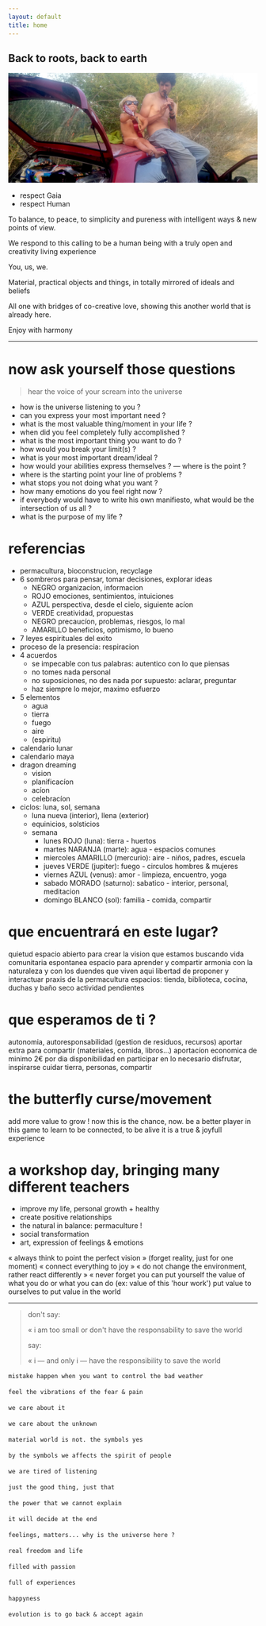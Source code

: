 ```yaml
---
layout: default
title: home
---
```


## Back to roots, back to earth

![band](images/band.jpg)

- respect Gaia
- respect Human

To balance, to peace, to simplicity and pureness with intelligent ways & new points of view.

We respond to this calling to be a human being with a truly open and creativity living experience

You, us, we.

Material, practical objects and things, in totally mirrored of ideals and beliefs

All one with bridges of co-creative love, showing this another world that is already here.

Enjoy with harmony

---
# now ask yourself those questions
> hear the voice of your scream into the universe

- how is the universe listening to you ?
- can you express your most important need ?
- what is the most valuable thing/moment in your life ?
- when did you feel completely fully accomplished ?
- what is the most important thing you want to do ?
- how would you break your limit(s) ?
- what is your most important dream/ideal ?
- how would your abilities express themselves ?
— where is the point ?
- where is the starting point your line of problems ?
- what stops you not doing what you want ?
- how many emotions do you feel right now ?
- if everybody would have to write his own manifiesto, what would be the intersection of us all ?
- what is the purpose of my life ?

# referencias
- permacultura, bioconstrucion, recyclage
- 6 sombreros para pensar, tomar decisiones, explorar ideas
    + NEGRO organizacíon, informacion
    + ROJO emociones, sentimientos, intuiciones
    + AZUL perspectiva, desde el cielo, siguiente acíon
    + VERDE creatividad, propuestas
    + NEGRO precaucíon, problemas, riesgos, lo mal
    + AMARILLO beneficios, optimismo, lo bueno
- 7 leyes espirituales del exito
- proceso de la presencia: respiracion
- 4 acuerdos
    + se impecable con tus palabras: autentico con lo que piensas
    + no tomes nada personal
    + no suposiciones, no des nada por supuesto: aclarar, preguntar
    + haz siempre lo mejor, maximo esfuerzo
- 5 elementos
    + agua
    + tierra
    + fuego
    + aire
    + (espiritu)
- calendario lunar
- calendario maya
- dragon dreaming
    + vision
    + planificacíon
    + acíon
    + celebracíon
- ciclos: luna, sol, semana
    + luna nueva (interior), llena (exterior)
    + equinicios, solsticios
    + semana
        * lunes ROJO (luna): tierra - huertos
        * martes NARANJA (marte): agua - espacios comunes
        * miercoles AMARILLO (mercurio): aire - niños, padres, escuela
        * jueves VERDE (jupiter): fuego - circulos hombres & mujeres
        * viernes AZUL (venus): amor - limpieza, encuentro, yoga
        * sabado MORADO (saturno): sabatico - interior, personal, meditacion
        * domingo BLANCO (sol): familia - comida, compartir

# que encuentrará en este lugar?
quietud
espacio abierto para crear la vision que estamos buscando
vida comunitaria espontanea
espacio para aprender y compartir
armonia con la naturaleza y con los duendes que viven aqui
libertad de proponer y interactuar
praxis de la permacultura
espacios: tienda, biblioteca, cocina, duchas y baño seco
actividad pendientes
# que esperamos de ti ?
autonomia, autoresponsabilidad (gestion de residuos, recursos)
aportar extra para compartir (materiales, comida, libros...)
aportacíon economica de minimo 2€ por dia
disponibilidad en participar en lo necesario
disfrutar, inspirarse
cuidar tierra, personas, compartir

# the butterfly curse/movement
add more value to grow ! now this is the chance, now.
be a better player in this game
to learn to be connected, to be alive
it is a true & joyfull experience

# a workshop day, bringing many different teachers
- improve my life, personal growth + healthy
- create positive relationships
- the natural in balance: permaculture !
- social transformation
- art, expression of feelings & emotions

« always think to point the perfect vision »
(forget reality, just for one moment)
« connect everything to joy »
« do not change the environment, rather react differently »
« never forget you can put yourself the value of what you do or what you can do
(ex: value of this 'hour work')
put value to ourselves to put value in the world


---
>don't say:
>
>« i am too small or don't have the responsability to save the world
>
>say:
>
>« i — and only i — have the responsibility to save the world

```
mistake happen when you want to control the bad weather

feel the vibrations of the fear & pain

we care about it

we care about the unknown

material world is not. the symbols yes

by the symbols we affects the spirit of people

we are tired of listening

just the good thing, just that

the power that we cannot explain

it will decide at the end

feelings, matters... why is the universe here ?

real freedom and life

filled with passion

full of experiences

happyness

evolution is to go back & accept again 
```
